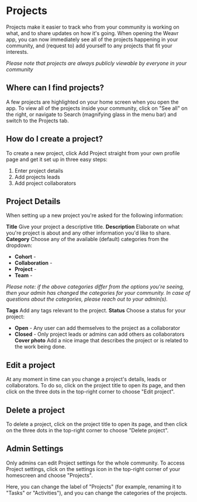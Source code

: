 # Projects

Projects make it easier to track who from your community is working on what, and to share updates on how it's going. 
When opening the Weavr app, you can now immediately see all of the projects happening in your community, and (request to) add yourself to any projects that fit your interests.

_Please note that projects are always publicly viewable by everyone in your community_

## Where can I find projects?
A few projects are highlighted on your home screen when you open the app. 
To view all of the projects inside your community, click on "See all" on the right, or navigate to Search (magnifying glass in the menu bar) and switch to the Projects tab.

## How do I create a project?
To create a new project, click Add Project straight from your own profile page and get it set up in three easy steps: 
1. Enter project details
2. Add projects leads
3. Add project collaborators

## Project Details

When setting up a new project you're asked for the following information:

**Title** 
Give your project a descriptive title.
**Description**
Elaborate on what you're project is about and any other information you'd like to share.
**Category**
Choose any of the available (default) categories from the dropdown: 
  - **Cohort** - 
  - **Collaboration** - 
  - **Project** - 
  - **Team** - 

_Please note: if the above categories differ from the options you're seeing, then your admin has changed the categories for your community._
_In case of questions about the categories, please reach out to your admin(s)._

**Tags**
Add any tags relevant to the project. 
**Status**
Choose a status for your project:
  - **Open** - Any user can add themselves to the project as a collaborator
  - **Closed** - Only project leads or admins can add others as collaborators
**Cover photo**
Add a nice image that describes the project or is related to the work being done. 

## Edit a project
At any moment in time can you change a project's details, leads or collaborators. To do so, click on the project title to open its page, and then click on the three dots in the top-right corner to choose "Edit project". 

## Delete a project
To delete a project, click on the project title to open its page, and then click on the three dots in the top-right corner to choose "Delete project". 

## Admin Settings
Only admins can edit Project settings for the whole community. 
To access Project settings, click on the settings icon in the top-right corner of your homescreen and choose "Projects". 

Here, you can change the label of "Projects" (for example, renaming it to "Tasks" or "Activities"), and you can change the categories of the projects. 
